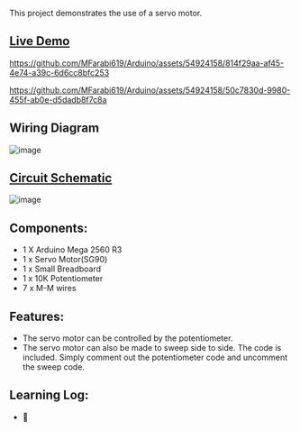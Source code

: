 This project demonstrates the use of a servo motor.

## [Live Demo]()
[comment]: # (insert video in the next line)


https://github.com/MFarabi619/Arduino/assets/54924158/814f29aa-af45-4e74-a39c-6d6cc8bfc253


https://github.com/MFarabi619/Arduino/assets/54924158/50c7830d-9980-455f-ab0e-d5dadb8f7c8a



## Wiring Diagram
![image](https://github.com/MFarabi619/Arduino/assets/54924158/9e0179b7-70b1-48e9-94dc-3e4b43386df0)

## [Circuit Schematic](https://github.com/MFarabi619/Arduino/blob/main/Servo%20Motor/Servo%20Motor%20Circuit%20Schematic.pdf)
![image](https://github.com/MFarabi619/Arduino/assets/54924158/8cde479a-755e-4aaf-84b2-755e8ae3c40f)

## Components:
- 1 X Arduino Mega 2560 R3
- 1 x Servo Motor(SG90)
- 1 x Small Breadboard
- 1 x 10K Potentiometer 
- 7 x M-M wires

## Features:
- The servo motor can be controlled by the potentiometer.
- The servo motor can also be made to sweep side to side. The code is included. Simply comment out the potentiometer code and uncomment the sweep code.

## Learning Log:
- 🤖